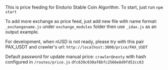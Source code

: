 This is price feeding for Endurio Stable Coin Algorithm. To start, just run `npm start`

To add more exchange as price feed, just add new file with name format: `_exchangename.js` under `exchange_modules` folder then use `_idax.js` as an output example.

For development, when nUSD is not ready, please try with this pair PAX_USDT and crawler's url: `http://localhost:3000/price/PAX_USDT`

Default password for update manual price: `crawler@nexty` with hash configured in `/routes/price.js` `dfc639c030af8bfc2566e8d9fd52cc63`